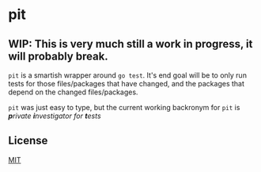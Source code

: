 # pit

## WIP: This is very much still a work in progress, it will probably break.

`pit` is a smartish wrapper around `go test`. It's end goal will be to only run tests for those
files/packages that have changed, and the packages that depend on the changed files/packages.

`pit` was just easy to type, but the current working backronym for `pit` is _**p**rivate **i**nvestigator for **t**ests_

## License
[MIT](LICENSE)

